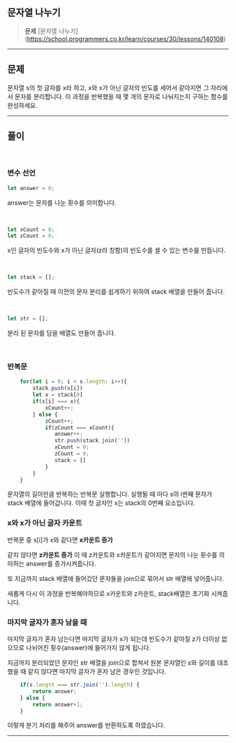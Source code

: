 ## 문자열 나누기

> **문제** [문자열 나누기] (https://school.programmers.co.kr/learn/courses/30/lessons/140108)


---

## 문제

문자열 s의 첫 글자를 x라 하고, x와 x가 아닌 글자의 빈도를 세어서 같아지면 그 자리에서 문자를 분리합니다. 이 과정을 반복했을 때 몇 개의 문자로 나눠지는지 구하는 함수를 완성하세요.

---

## 풀이

</br>

### 변수 선언

```js
let answer = 0;
```
answer는 문자를 나눈 횟수를 의미합니다.

</br>

``` js
let xCount = 0;
let zCount = 0;
```
x인 글자의 빈도수와 x가 아닌 글자(z라 칭함)의 빈도수를 셀 수 있는 변수를 만듭니다.

</br>

```js
let stack = [];
```
빈도수가 같아질 때 이전의 문자 분리를 쉽게하기 위하여 stack 배열을 만들어 줍니다.

</br>

```js
let str = [];
```
분리 된 문자를 담을 배열도 만들어 줍니다.

</br>

### 반복문

```js
    for(let i = 0; i < s.length; i++){
        stack.push(s[i])
        let x = stack[0]
        if(s[i] === x){
            xCount++;
        } else {
            zCount++;
            if(zCount === xCount){
               answer++;
               str.push(stack.join(''))
               xCount = 0;
               zCount = 0;
               stack = []
            }
        }
    }
```
문자열의 길이만큼 반복하는 반복문 실행합니다.
실행될 때 마다 s의 i번째 문자가 stack 배열에 들어갑니다.
이때 첫 글자인 x는 stack의 0번째 요소입니다.

### x와 x가 아닌 글자 카운트
반복문 중 s[i]가 x와 같다면 **x카운트 증가**

같지 않다면 **z카운트 증가**
이 때 z카운트와 x카운트가 같아지면
문자의 나눈 횟수를 의미하는 answer를 증가시켜줍니다.

또 지금까지 stack 배열에 들어갔던 문자들을 join으로 묶어서 str 배열에 넣어줍니다.

새롭게 다시 이 과정을 반복해야하므로
x카운트와 z카운트, stack배열은 초기화 시켜줍니다.

### 마지막 글자가 혼자 남을 때
마지막 글자가 혼자 남는다면 마지막 글자가 x가 되는데
빈도수가 같아질 z가 더이상 없으므로 나뉘어진 횟수(answer)에 들어가지 않게 됩니다.

지금까지 분리되었던 문자인 str 배열을 join으로 합쳐서 원본 문자열인 s와 길이를 대조했을 때 같지 않다면 마지막 글자가 혼자 남은 경우인 것입니다.

```js
    if(s.length === str.join('').length) {
        return answer;
    } else {
        return answer+1;
    }
```

이렇게 분기 처리를 해주어 answer를 반환하도록 하였습니다.

---

